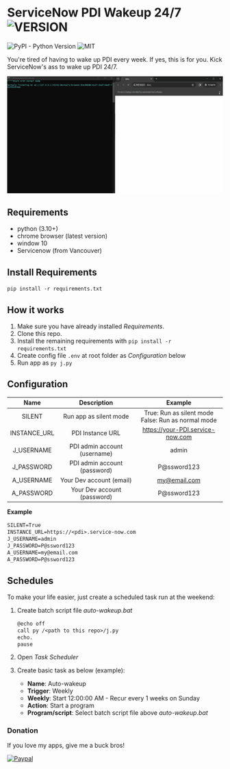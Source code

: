 # ServiceNow PDI Wakeup 24/7 ![VERSION](https://img.shields.io/badge/version-1.0-green.svg)

![PyPI - Python Version](https://img.shields.io/pypi/pyversions/Django.svg) ![MIT](https://img.shields.io/badge/license-MIT-blue)

You're tired of having to wake up PDI every week. If yes, this is for you.
Kick ServiceNow's ass to wake up PDI 24/7.

[![DEMO](https://github.com/dangkychua/jcode-crafter/blob/master/docs/assets/assets/images/servicenow-pdi-wakeup.gif)](#)

## Requirements

- python (3.10+)
- chrome browser (latest version)
- window 10
- Servicenow (from Vancouver)

## Install Requirements
    pip install -r requirements.txt

## How it works

1. Make sure you have already installed *Requirements*.
2. Clone this repo.
3. Install the remaining requirements with `pip install -r requirements.txt`
4. Create config file `.env` at root folder as *Configuration* below
4. Run app as `py j.py`

## Configuration

|     Name     	|          Description         	|                       Example                      	|
|:------------:	|:----------------------------:	|:--------------------------------------------------:	|
|    SILENT    	|    Run app as silent mode    	| True: Run as silent mode <br/>False: Run as normal mode 	|
| INSTANCE_URL 	|       PDI Instance URL       	|         https://your-PDI.service-now.com         	|
|  J_USERNAME  	| PDI admin account (username) 	|                        admin                       	|
|  J_PASSWORD  	| PDI admin account (password) 	|                     P@ssword123                    	|
|  A_USERNAME  	|   Your Dev account (email)   	|                  my@email.com                 	|
|  A_PASSWORD  	|  Your Dev account (password) 	|                     P@ssword123                    	|

**Example**

```
SILENT=True
INSTANCE_URL=https://<pdi>.service-now.com
J_USERNAME=admin
J_PASSWORD=P@ssword123
A_USERNAME=my@email.com
A_PASSWORD=P@ssword123
```

## Schedules

To make your life easier, just create a scheduled task run at the weekend:

1. Create batch script file *auto-wakeup.bat* 
    ```
    @echo off
    call py /<path to this repo>/j.py
    echo.
    pause
    ```
2. Open *Task Scheduler*

3. Create basic task as below (example):

    - **Name**: Auto-wakeup
    - **Trigger**: Weekly
    - **Weekly**: Start 12:00:00 AM - Recur every 1 weeks on Sunday
    - **Action**: Start a program
    - **Program/script**: Select batch script file above *auto-wakeup.bat*

### Donation

If you love my apps, give me a buck bros!

[![Paypal](https://img.shields.io/badge/donate-paypal-blue)](https://paypal.me/calu276)